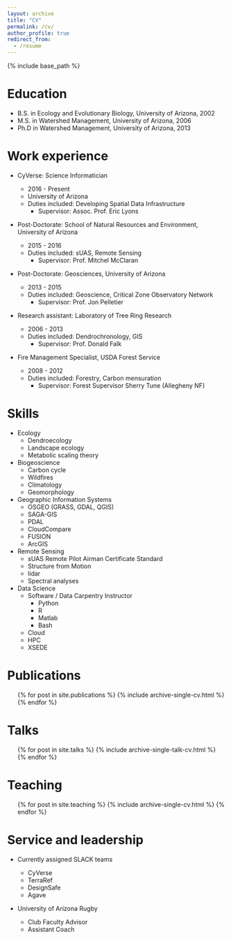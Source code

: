 ```yaml
---
layout: archive
title: "CV"
permalink: /cv/
author_profile: true
redirect_from:
  - /resume
---
```


{% include base_path %}

Education
======
* B.S. in Ecology and Evolutionary Biology, University of Arizona, 2002
* M.S. in Watershed Management, University of Arizona, 2006
* Ph.D in Watershed Management, University of Arizona, 2013

Work experience
======
* CyVerse: Science Informatician
  * 2016 - Present
  * University of Arizona
  * Duties included: Developing Spatial Data Infrastructure
     * Supervisor: Assoc. Prof. Eric Lyons

* Post-Doctorate: School of Natural Resources and Environment, University of Arizona
  * 2015 - 2016
  * Duties included: sUAS, Remote Sensing
     * Supervisor: Prof. Mitchel McClaran

* Post-Doctorate: Geosciences, University of Arizona
  * 2013 - 2015
  * Duties included: Geoscience, Critical Zone Observatory Network
     * Supervisor: Prof. Jon Pelletier
     
* Research assistant: Laboratory of Tree Ring Research
   * 2006 - 2013
   * Duties included: Dendrochronology, GIS
     * Supervisor: Prof. Donald Falk
     
* Fire Management Specialist, USDA Forest Service
   * 2008 - 2012
   * Duties included: Forestry, Carbon mensuration
     * Supervisor: Forest Supervisor Sherry Tune (Allegheny NF)

Skills
======
* Ecology
  * Dendroecology
  * Landscape ecology
  * Metabolic scaling theory
* Biogeoscience
  * Carbon cycle
  * Wildfires
  * Climatology
  * Geomorphology
* Geographic Information Systems
  * OSGEO (GRASS, GDAL, QGIS) 
  * SAGA-GIS
  * PDAL
  * CloudCompare
  * FUSION
  * ArcGIS
* Remote Sensing
  * sUAS Remote Pilot Airman Certificate Standard 
  * Structure from Motion
  * lidar
  * Spectral analyses
* Data Science  
  * Software / Data Carpentry Instructor
    * Python
    * R
    * Matlab
    * Bash
  * Cloud
  * HPC
  * XSEDE
  
Publications
======
  <ul>{% for post in site.publications %}
    {% include archive-single-cv.html %}
  {% endfor %}</ul>
  
Talks
======
  <ul>{% for post in site.talks %}
    {% include archive-single-talk-cv.html %}
  {% endfor %}</ul>
  
Teaching
======
  <ul>{% for post in site.teaching %}
    {% include archive-single-cv.html %}
  {% endfor %}</ul>
  
Service and leadership
======
* Currently assigned SLACK teams
  * CyVerse
  * TerraRef
  * DesignSafe
  * Agave

* University of Arizona Rugby
  * Club Faculty Advisor
  * Assistant Coach
